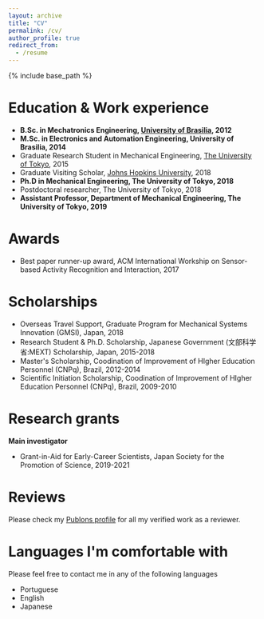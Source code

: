 ```yaml
---
layout: archive
title: "CV"
permalink: /cv/
author_profile: true
redirect_from:
  - /resume
---
```


{% include base_path %}

Education & Work experience
======
* **B.Sc. in Mechatronics Engineering, [University of Brasilia](http://www.alunoestrangeiro.unb.br/en/), 2012**
* **M.Sc. in Electronics and Automation Engineering, University of Brasilia, 2014**
* Graduate Research Student in Mechanical Engineering, [The University of Tokyo](https://www.u-tokyo.ac.jp/en/index.html), 2015
* Graduate Visiting Scholar, [Johns Hopkins University](https://www.jhu.edu/), 2018
* **Ph.D in Mechanical Engineering, The University of Tokyo, 2018**
* Postdoctoral researcher, The University of Tokyo, 2018
* **Assistant Professor, Department of Mechanical Engineering, The University of Tokyo, 2019**

Awards
=====
* Best paper runner-up award, ACM International Workship on Sensor-based Activity Recognition and Interaction, 2017

Scholarships 
======
* Overseas Travel Support, Graduate Program for Mechanical Systems Innovation (GMSI), Japan, 2018
* Research Student & Ph.D. Scholarship, Japanese Government (文部科学省:MEXT) Scholarship, Japan, 2015-2018
* Master's Scholarship, Coodination of Improvement of HIgher Education Personnel (CNPq), Brazil, 2012-2014
* Scientific Initiation Scholarship, Coodination of Improvement of HIgher Education Personnel (CNPq), Brazil, 2009-2010

Research grants
======
**Main investigator**
* Grant-in-Aid for Early-Career Scientists, Japan Society for the Promotion of Science, 2019-2021

Reviews
======
Please check my [Publons profile](https://publons.com/researcher/1488056/murilo-marques-marinho/) for all my verified work as a reviewer.

Languages I'm comfortable with
======
Please feel free to contact me in any of the following languages
* Portuguese
* English
* Japanese
